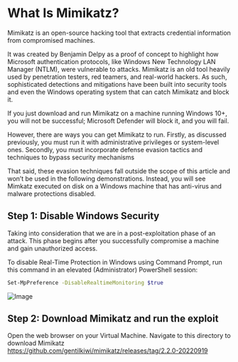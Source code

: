 # What Is Mimikatz?


Mimikatz is an open-source hacking tool that extracts credential information from compromised machines. 

It was created by Benjamin Delpy as a proof of concept to highlight how Microsoft authentication protocols, like Windows New Technology LAN Manager (NTLM), were vulnerable to attacks. 
Mimikatz is an old tool heavily used by penetration testers, red teamers, and real-world hackers. As such, sophisticated detections and mitigations have been built into security tools and even the Windows operating system that can catch Mimikatz and block it. 

If you just download and run Mimikatz on a machine running Windows 10+, you will not be successful; Microsoft Defender will block it, and you will fail. 

However, there are ways you can get Mimikatz to run. Firstly, as discussed previously, you must run it with administrative privileges or system-level ones. Secondly, you must incorporate defense evasion tactics and techniques to bypass security mechanisms

That said, these evasion techniques fall outside the scope of this article and won’t be used in the following demonstrations. Instead, you will see Mimkatz executed on disk on a Windows machine that has anti-virus and malware protections disabled.

## Step 1: Disable  Windows Security 

Taking into consideration that we are in a post-exploitation phase of an attack. This phase begins after you successfully compromise a machine and gain unauthorized access.  

To disable Real-Time Protection in Windows using Command Prompt, run this command in an elevated (Administrator) PowerShell session:

```bash
Set-MpPreference -DisableRealtimeMonitoring $true
```


![Image](https://github.com/user-attachments/assets/8d86e2f1-359e-4faa-8aea-13b3b0872fb8)


## Step 2: Download Mimikatz and run the exploit 


Open the web browser on your Virtual Machine. Navigate to this directory to download Mimikatz https://github.com/gentilkiwi/mimikatz/releases/tag/2.2.0-20220919
